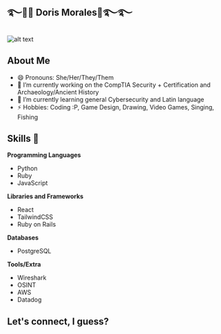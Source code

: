 ## ࿐🌊🐋 Doris Morales🐬࿐࿐
![alt text](https://pbs.twimg.com/media/E3fGN2NX0AQrKfr.jpg)

## About Me

- 😄 Pronouns: She/Her/They/Them
- 🔭 I’m currently working on the CompTIA Security + Certification and Archaeology/Ancient History
- 🌱 I’m currently learning general Cybersecurity and Latin language
- ⚡ Hobbies: Coding :P, Game Design, Drawing, Video Games, Singing, Fishing

## Skills :muscle:

**Programming Languages**
- Python
- Ruby
- JavaScript

**Libraries and Frameworks**
- React
- TailwindCSS
- Ruby on Rails

**Databases**
- PostgreSQL

**Tools/Extra**
- Wireshark
- OSINT
- AWS
- Datadog

## Let's connect, I guess?


